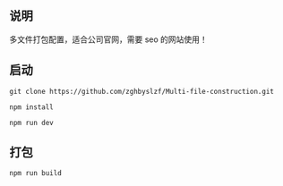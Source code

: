 ## 说明

多文件打包配置，适合公司官网，需要 seo 的网站使用！

## 启动

```
git clone https://github.com/zghbyslzf/Multi-file-construction.git

npm install

npm run dev
```

## 打包

```
npm run build
```
